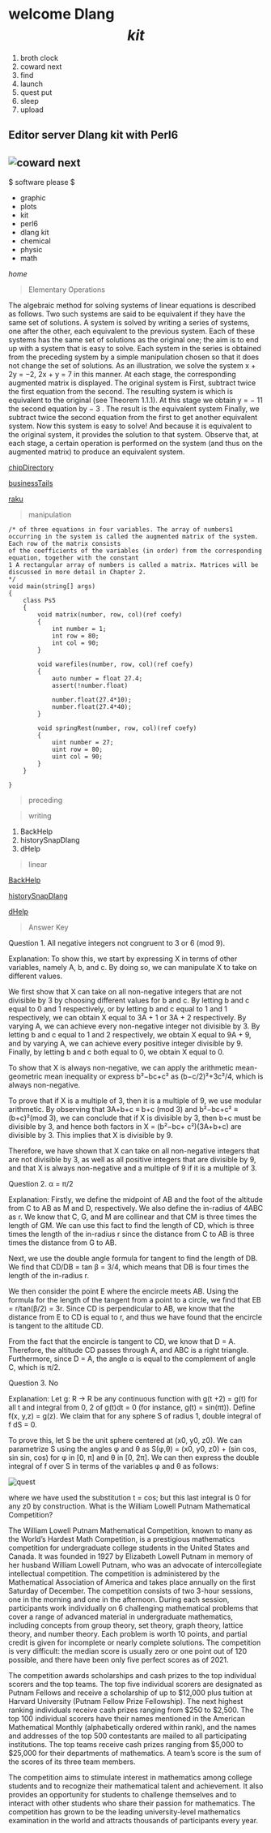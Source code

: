 # welcome Dlang $$ kit $$

1. broth clock
2. coward next
3. find
4. launch 
5. quest put
6. sleep
7. upload

Editor server Dlang kit with Perl6
----------
![coward next](./img/upload.png)
----------
$ software please $

- graphic
- plots
- kit
- perl6
- dlang kit
- chemical
- physic
- math

*home*

> Elementary Operations

The algebraic method for solving systems of linear equations is described as follows. Two such systems
are said to be equivalent if they have the same set of solutions. A system is solved by writing a series of
systems, one after the other, each equivalent to the previous system. Each of these systems has the same
set of solutions as the original one; the aim is to end up with a system that is easy to solve. Each system
in the series is obtained from the preceding system by a simple manipulation chosen so that it does not
change the set of solutions.
As an illustration, we solve the system x + 2y = −2, 2x + y = 7 in this manner. At each stage, the
corresponding augmented matrix is displayed. The original system is
First, subtract twice the first equation from the second. The resulting system is
which is equivalent to the original (see Theorem 1.1.1). At this stage we obtain y = − 11
the second equation by − 3 . The result is the equivalent system
Finally, we subtract twice the second equation from the first to get another equivalent system.
Now this system is easy to solve! And because it is equivalent to the original system, it provides the
solution to that system.
Observe that, at each stage, a certain operation is performed on the system (and thus on the augmented
matrix) to produce an equivalent system.


[chipDirectory]("https://dlang.org/library/std/file/mkdir.html")

[businessTails]("https://dlang.org/orgs-using-d.html")

[raku]("https://raku.org/")

> manipulation
```dlang
/* of three equations in four variables. The array of numbers1
occurring in the system is called the augmented matrix of the system. Each row of the matrix consists
of the coefficients of the variables (in order) from the corresponding equation, together with the constant
1 A rectangular array of numbers is called a matrix. Matrices will be discussed in more detail in Chapter 2.
*/
void main(string[] args)
{
    class Ps5
    {
        void matrix(number, row, col)(ref coefy)
        {
            int number = 1;
            int row = 80;
            int col = 90;
        }

        void warefiles(number, row, col)(ref coefy)
        {
            auto number = float 27.4;
            assert(!number.float)

            number.float(27.4*10);
            number.float(27.4*40);
        }

        void springRest(number, row, col)(ref coefy)
        {
            uint number = 27;
            uint row = 80;
            uint col = 90;
        }
    }

}

```
> preceding


> writing

1. BackHelp
2. historySnapDlang
3. dHelp

> linear 


[BackHelp]("https://dlang.org/library/std/range/primitives/back.html")

[historySnapDlang]("https://snapcraft.io/publisher/dlang")

[dHelp]("https://tour.dlang.org/")


> Answer Key

Question 1. All negative integers not congruent to 3 or 6 (mod 9).

Explanation: To show this, we start by expressing X in terms of other variables, namely A, b, and c. By doing so, we can manipulate X to take on different values.

We first show that X can take on all non-negative integers that are not divisible by 3 by choosing different values for b and c. By letting b and c equal to 0 and 1 respectively, or by letting b and c equal to 1 and 1 respectively, we can obtain X equal to 3A + 1 or 3A + 2 respectively. By varying A, we can achieve every non-negative integer not divisible by 3. By letting b and c equal to 1 and 2 respectively, we obtain X equal to 9A + 9, and by varying A, we can achieve every positive integer divisible by 9. Finally, by letting b and c both equal to 0, we obtain X equal to 0.

To show that X is always non-negative, we can apply the arithmetic mean-geometric mean inequality or express b²−bc+c² as (b−c/2)²+3c²/4, which is always non-negative.

To prove that if X is a multiple of 3, then it is a multiple of 9, we use modular arithmetic. By observing that 3A+b+c ≡ b+c (mod 3) and b²−bc+c² ≡ (b+c)²(mod 3), we can conclude that if X is divisible by 3, then b+c must be divisible by 3, and hence both factors in X = (b²−bc+ c²)(3A+b+c) are divisible by 3. This implies that X is divisible by 9.

Therefore, we have shown that X can take on all non-negative integers that are not divisible by 3, as well as all positive integers that are divisible by 9, and that X is always non-negative and a multiple of 9 if it is a multiple of 3.

Question 2. α = π/2

Explanation: Firstly, we define the midpoint of AB and the foot of the altitude from C to AB as M and D, respectively. We also define the in-radius of 4ABC as r. We know that C, G, and M are collinear and that CM is three times the length of GM. We can use this fact to find the length of CD, which is three times the length of the in-radius r since the distance from C to AB is three times the distance from G to AB.

Next, we use the double angle formula for tangent to find the length of DB. We find that CD/DB = tan β = 3/4, which means that DB is four times the length of the in-radius r.

We then consider the point E where the encircle meets AB. Using the formula for the length of the tangent from a point to a circle, we find that EB = r/tan(β/2) = 3r. Since CD is perpendicular to AB, we know that the distance from E to CD is equal to r, and thus we have found that the encircle is tangent to the altitude CD.

From the fact that the encircle is tangent to CD, we know that D = A. Therefore, the altitude CD passes through A, and ABC is a right triangle. Furthermore, since D = A, the angle α is equal to the complement of angle C, which is π/2.

Question 3. No

Explanation: Let g: R → R be any continuous function with g(t +2) = g(t) for all t and integral from 0, 2 of g(t)dt = 0 (for instance, g(t) = sin(πt)). Define f(x, y,z) = g(z). We claim that for any sphere S of radius 1, double integral of f dS = 0.

To prove this, let S be the unit sphere centered at (x0, y0, z0). We can parametrize S using the angles φ and θ as S(φ,θ) = (x0, y0, z0) + (sin cos, sin sin, cos) for φ in [0, π] and θ in [0, 2π]. We can then express the double integral of f over S in terms of the variables φ and θ as follows:

![quest](./img/quest.webp)

where we have used the substitution t = cos; but this last integral is 0 for any z0 by construction.
What is the William Lowell Putnam Mathematical Competition?

The William Lowell Putnam Mathematical Competition, known to many as the World’s Hardest Math Competition, is a prestigious mathematics competition for undergraduate college students in the United States and Canada. It was founded in 1927 by Elizabeth Lowell Putnam in memory of her husband William Lowell Putnam, who was an advocate of intercollegiate intellectual competition. The competition is administered by the Mathematical Association of America and takes place annually on the first Saturday of December. The competition consists of two 3-hour sessions, one in the morning and one in the afternoon. During each session, participants work individually on 6 challenging mathematical problems that cover a range of advanced material in undergraduate mathematics, including concepts from group theory, set theory, graph theory, lattice theory, and number theory. Each problem is worth 10 points, and partial credit is given for incomplete or nearly complete solutions. The competition is very difficult: the median score is usually zero or one point out of 120 possible, and there have been only five perfect scores as of 2021.

The competition awards scholarships and cash prizes to the top individual scorers and the top teams. The top five individual scorers are designated as Putnam Fellows and receive a scholarship of up to $12,000 plus tuition at Harvard University (Putnam Fellow Prize Fellowship). The next highest ranking individuals receive cash prizes ranging from $250 to $2,500. The top 100 individual scorers have their names mentioned in the American Mathematical Monthly (alphabetically ordered within rank), and the names and addresses of the top 500 contestants are mailed to all participating institutions. The top teams receive cash prizes ranging from $5,000 to $25,000 for their departments of mathematics. A team’s score is the sum of the scores of its three team members.

The competition aims to stimulate interest in mathematics among college students and to recognize their mathematical talent and achievement. It also provides an opportunity for students to challenge themselves and to interact with other students who share their passion for mathematics. The competition has grown to be the leading university-level mathematics examination in the world and attracts thousands of participants every year.